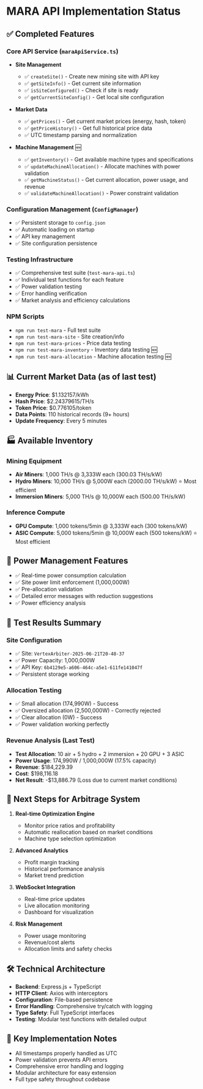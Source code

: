 # MARA API Implementation Status

## ✅ Completed Features

### Core API Service (`maraApiService.ts`)
- **Site Management**
  - ✅ `createSite()` - Create new mining site with API key
  - ✅ `getSiteInfo()` - Get current site information
  - ✅ `isSiteConfigured()` - Check if site is ready
  - ✅ `getCurrentSiteConfig()` - Get local site configuration

- **Market Data**
  - ✅ `getPrices()` - Get current market prices (energy, hash, token)
  - ✅ `getPriceHistory()` - Get full historical price data
  - ✅ UTC timestamp parsing and normalization

- **Machine Management** 🆕
  - ✅ `getInventory()` - Get available machine types and specifications
  - ✅ `updateMachineAllocation()` - Allocate machines with power validation
  - ✅ `getMachineStatus()` - Get current allocation, power usage, and revenue
  - ✅ `validateMachineAllocation()` - Power constraint validation

### Configuration Management (`ConfigManager`)
- ✅ Persistent storage to `config.json`
- ✅ Automatic loading on startup
- ✅ API key management
- ✅ Site configuration persistence

### Testing Infrastructure
- ✅ Comprehensive test suite (`test-mara-api.ts`)
- ✅ Individual test functions for each feature
- ✅ Power validation testing
- ✅ Error handling verification
- ✅ Market analysis and efficiency calculations

### NPM Scripts
- `npm run test-mara` - Full test suite
- `npm run test-mara-site` - Site creation/info
- `npm run test-mara-prices` - Price data testing
- `npm run test-mara-inventory` - Inventory data testing 🆕
- `npm run test-mara-allocation` - Machine allocation testing 🆕

## 📊 Current Market Data (as of last test)
- **Energy Price**: $1.132157/kWh
- **Hash Price**: $2.24379615/TH/s
- **Token Price**: $0.776105/token
- **Data Points**: 110 historical records (9+ hours)
- **Update Frequency**: Every 5 minutes

## 🏭 Available Inventory
### Mining Equipment
- **Air Miners**: 1,000 TH/s @ 3,333W each (300.03 TH/s/kW)
- **Hydro Miners**: 10,000 TH/s @ 5,000W each (2000.00 TH/s/kW) ⭐ Most efficient
- **Immersion Miners**: 5,000 TH/s @ 10,000W each (500.00 TH/s/kW)

### Inference Compute
- **GPU Compute**: 1,000 tokens/5min @ 3,333W each (300 tokens/kW)
- **ASIC Compute**: 5,000 tokens/5min @ 10,000W each (500 tokens/kW) ⭐ Most efficient

## 🔧 Power Management Features
- ✅ Real-time power consumption calculation
- ✅ Site power limit enforcement (1,000,000W)
- ✅ Pre-allocation validation
- ✅ Detailed error messages with reduction suggestions
- ✅ Power efficiency analysis

## 🧪 Test Results Summary
### Site Configuration
- ✅ Site: `VertexArbiter-2025-06-21T20-48-37`
- ✅ Power Capacity: 1,000,000W
- ✅ API Key: `6b4129e5-a606-464c-a5e1-611fe141047f`
- ✅ Persistent storage working

### Allocation Testing
- ✅ Small allocation (174,990W) - Success
- ✅ Oversized allocation (2,500,000W) - Correctly rejected
- ✅ Clear allocation (0W) - Success
- ✅ Power validation working perfectly

### Revenue Analysis (Last Test)
- **Test Allocation**: 10 air + 5 hydro + 2 immersion + 20 GPU + 3 ASIC
- **Power Usage**: 174,990W / 1,000,000W (17.5% capacity)
- **Revenue**: $184,229.39
- **Cost**: $198,116.18
- **Net Result**: -$13,886.79 (Loss due to current market conditions)

## 🚀 Next Steps for Arbitrage System
1. **Real-time Optimization Engine**
   - Monitor price ratios and profitability
   - Automatic reallocation based on market conditions
   - Machine type selection optimization

2. **Advanced Analytics**
   - Profit margin tracking
   - Historical performance analysis
   - Market trend prediction

3. **WebSocket Integration**
   - Real-time price updates
   - Live allocation monitoring
   - Dashboard for visualization

4. **Risk Management**
   - Power usage monitoring
   - Revenue/cost alerts
   - Allocation limits and safety checks

## 🛠️ Technical Architecture
- **Backend**: Express.js + TypeScript
- **HTTP Client**: Axios with interceptors
- **Configuration**: File-based persistence
- **Error Handling**: Comprehensive try/catch with logging
- **Type Safety**: Full TypeScript interfaces
- **Testing**: Modular test functions with detailed output

## 📝 Key Implementation Notes
- All timestamps properly handled as UTC
- Power validation prevents API errors
- Comprehensive error handling and logging
- Modular architecture for easy extension
- Full type safety throughout codebase